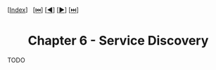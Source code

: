 <span id="back-to-top"/>

[[Index](./README.md)]&nbsp;&nbsp;
[[⏮️](./01%20-%20Wireless.md)]
[[◀️](./05%20-%20Android.md)]
[[▶️](./07%20-%205G%20and%20Mobile%20Edge%20Computing.md)]
[[⏭️](./07%20-%205G%20and%20Mobile%20Edge%20Computing.md)]

<h1 align="center">Chapter 6 - Service Discovery</h1>

TODO